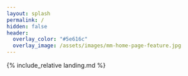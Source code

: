 ```yaml
---
layout: splash
permalink: /
hidden: false
header:
  overlay_color: "#5e616c"
  overlay_image: /assets/images/mm-home-page-feature.jpg     
---
```


{% include_relative landing.md %}
